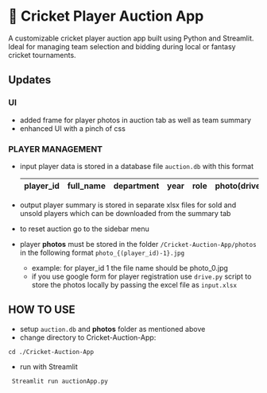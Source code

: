 # 🏏 Cricket Player Auction App

A customizable cricket player auction app built using Python and Streamlit. Ideal for managing team selection and bidding during local or fantasy cricket tournaments.

## Updates
 ### UI
 - added frame for player photos in auction tab as well as team summary
 - enhanced UI with a pinch of css
 ### PLAYER MANAGEMENT
 - input player data is stored in a database file ```auction.db``` with this format

    | player_id     | full_name     | department    | year          | role          | photo(drive/optional) | auctioned |
    | ------------- | ------------- | ------------- | ------------- | ------------- | --------------------- | --------- |

 - output player summary is stored in separate xlsx files for sold and unsold players which can be downloaded from the summary tab 
 - to reset auction go to the sidebar menu
 - player **photos** must be stored in the folder ```/Cricket-Auction-App/photos``` in the following format ```photo_{(player_id)-1}.jpg``` 
    - example: for player_id 1 the file name should be photo_0.jpg
    - if you use google form for player registration use ```drive.py``` script to store the photos locally by passing the excel file as ```input.xlsx```


## HOW TO USE
- setup ```auction.db``` and **photos** folder as mentioned above
- change directory to Cricket-Auction-App:
```
cd ./Cricket-Auction-App
```
- run with Streamlit
```
 Streamlit run auctionApp.py
```





